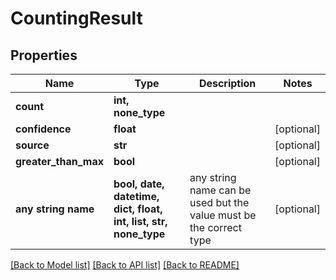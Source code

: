 # CountingResult


## Properties
Name | Type | Description | Notes
------------ | ------------- | ------------- | -------------
**count** | **int, none_type** |  | 
**confidence** | **float** |  | [optional] 
**source** | **str** |  | [optional] 
**greater_than_max** | **bool** |  | [optional] 
**any string name** | **bool, date, datetime, dict, float, int, list, str, none_type** | any string name can be used but the value must be the correct type | [optional]

[[Back to Model list]](../README.md#documentation-for-models) [[Back to API list]](../README.md#documentation-for-api-endpoints) [[Back to README]](../README.md)


